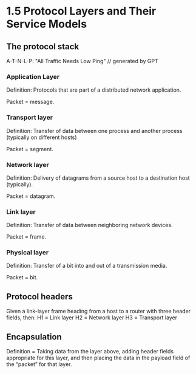 # 1.5 Protocol Layers and Their Service Models
## The protocol stack

A-T-N-L-P: "All Traffic Needs Low Ping" // generated by GPT

### Application Layer
Definition: Protocols that are part of a distributed network application.

Packet = message.

### Transport layer
Definition: Transfer of data between one process and another process (typically on different hosts)

Packet = segment.

### Network layer
Definition: Delivery of datagrams from a source host to a destination host (typically).

Packet = datagram.

### Link layer
Definition: Transfer of data between neighboring network devices.

Packet = frame.

### Physical layer
Definition: Transfer of a bit into and out of a transmission media.

Packet = bit.

## Protocol headers
Given a link-layer frame heading from a host to a router with three header fields,
then:
H1 = Link layer
H2 = Network layer
H3 = Transport layer

## Encapsulation
Definition = Taking data from the layer above, adding header fields appropriate for this layer, and then placing the data in the payload field of the “packet” for that layer.